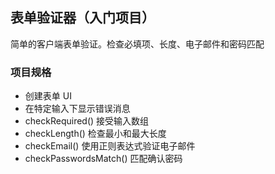## 表单验证器（入门项目）

简单的客户端表单验证。检查必填项、长度、电子邮件和密码匹配

### 项目规格

- 创建表单 UI
- 在特定输入下显示错误消息
- checkRequired() 接受输入数组
- checkLength() 检查最小和最大长度
- checkEmail() 使用正则表达式验证电子邮件
- checkPasswordsMatch() 匹配确认密码
